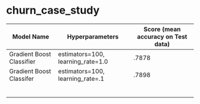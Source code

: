 # churn_case_study


|Model Name|Hyperparameters|Score (mean accuracy on Test data)|
|----------|---------------|-----|
| Gradient Boost Classifier|estimators=100, learning_rate=1.0| .7878|
| Gradient Boost Classifer|estimators=100, learning_rate=.1| .7898|
|         |               |      |
|         |               |      |
|         |               |      |
|         |               |      |
|         |               |      |
|         |               |      |
